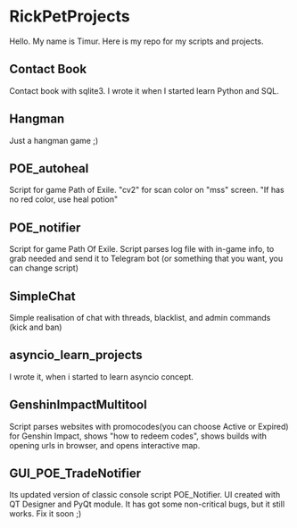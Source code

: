 # RickPetProjects
Hello.
My name is Timur.
Here is my repo for my scripts and projects.

## Contact Book
Contact book with sqlite3. I wrote it when I started learn Python and SQL.

## Hangman
Just a hangman game ;)

## POE_autoheal
Script for game Path of Exile. "cv2" for scan color on "mss" screen.
"If has no red color, use heal potion"

## POE_notifier
Script for game Path Of Exile. Script parses log file with in-game info, to grab needed and send it to Telegram bot (or something that you want, you can change script)

## SimpleChat
Simple realisation of chat with threads, blacklist, and admin commands (kick and ban)

## asyncio_learn_projects
I wrote it, when i started to learn asyncio concept.

## GenshinImpactMultitool
Script parses websites with promocodes(you can choose Active or Expired) for Genshin Impact, shows "how to redeem codes", shows builds with opening urls in browser, and opens interactive map.

## GUI_POE_TradeNotifier
Its updated version of classic console script POE_Notifier. UI created with QT Designer and PyQt module. It has got some non-critical bugs, but it still works. Fix it soon ;)

